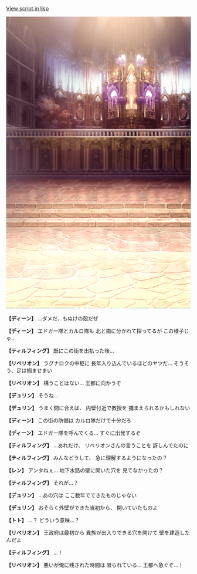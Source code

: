 [View script in lisp](../scripts/1750102.txt)

![006_church.png](../images/backgrounds/006_church.png)

**【ディーン】**
…ダメだ、もぬけの殻だぜ

**【ディーン】**
エドガー隊とカルロ隊も
北と南に分かれて探ってるが
この様子じゃ…

**【ティルフィング】**
既にこの街を出払った後…

**【リベリオン】**
ラグナロクの中枢に
長年入り込んでいるほどのヤツだ…
そうそう、足は掴ませまい

**【リベリオン】**
構うことはない…
王都に向かうぞ

**【デュリン】**
そうね…

**【デュリン】**
うまく間に合えば、
内壁付近で教授を
捕まえられるかもしれない

**【ディーン】**
この街の防備は
カルロ隊だけで十分だろ

**【ディーン】**
エドガー隊を呼んでくる…
すぐに出発するぞ

**【ティルフィング】**
…あれだけ、
リベリオンさんの言うことを
訝しんでたのに

**【ティルフィング】**
みんなどうして、
急に理解するようになったの？

**【レン】**
アンタねぇ…
地下水路の壁に開いた穴を
見てなかったの？

**【ティルフィング】**
それが…？

**【デュリン】**
…あの穴は
ここ数年でできたものじゃない

**【デュリン】**
おそらく外壁ができた当初から、
開いていたものよ

**【トト】**
…？
どういう意味…？

**【リベリオン】**
王政府は最初から
異族が出入りできる穴を開けて
壁を建造したんだよ

**【ティルフィング】**
…！

**【リベリオン】**
悪いが俺に残された時間は
限られている…
王都へ急ぐぞ…！